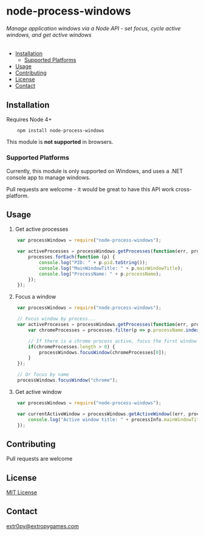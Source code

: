 # node-process-windows
###### Manage application windows via a Node API - set focus, cycle active windows, and get active windows

- [Installation](#Installation)
    - [Supported Platforms](#Supported_Platforms)
- [Usage](#Usage)
- [Contributing](#Contributing)
- [License](#License)
- [Contact](#Contact)

## Installation

Requires Node 4+

```
    npm install node-process-windows
```

This module is __not supported__ in browsers.

### Supported Platforms

Currently, this module is only supported on Windows, and uses a .NET console app to manage windows.

Pull requests are welcome - it would be great to have this API work cross-platform.

## Usage

1) Get active processes

```javascript
    var processWindows = require("node-process-windows");

    var activeProcesses = processWindows.getProcesses(function(err, processes) {
        processes.forEach(function (p) {
            console.log("PID: " + p.pid.toString());
            console.log("MainWindowTitle: " + p.mainWindowTitle);
            console.log("ProcessName: " + p.processName);
        });
    });
```

2) Focus a window

```javascript
    var processWindows = require("node-process-windows");

    // Focus window by process...
    var activeProcesses = processWindows.getProcesses(function(err, processes) {
        var chromeProcesses = processes.filter(p => p.processName.indexOf("chrome") >= 0);

        // If there is a chrome process active, focus the first window
        if(chromeProcesses.length > 0) {
            processWindows.focusWindow(chromeProcesses[0]);
        }
    });

    // Or focus by name
    processWindows.focusWindow("chrome");
```

3) Get active window

```javascript
    var processWindows = require("node-process-windows");

    var currentActiveWindow = processWindows.getActiveWindow((err, processInfo) => {
        console.log("Active window title: " + processInfo.mainWindowTitle);
    });
```

## Contributing

Pull requests are welcome

## License

[MIT License]("LICENSE")

## Contact

extr0py@extropygames.com

